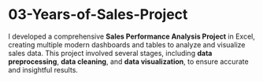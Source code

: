 # 03-Years-of-Sales-Project
I developed a comprehensive **Sales Performance Analysis Project** in Excel, creating multiple modern dashboards and tables to analyze and visualize sales data. This project involved several stages, including **data preprocessing**, **data cleaning**, and **data visualization**, to ensure accurate and insightful results.



